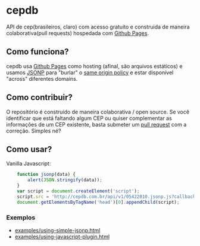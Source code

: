 # cepdb
API de cep(brasileiros, claro) com acesso gratuito e construida de maneira colaborativa(pull requests) hospedada com [Github Pages](https://pages.github.com/).

## Como funciona?
cepdb usa [Github Pages](https://pages.github.com/) como hosting (afinal, são arquivos estáticos) e usamos [JSONP](https://pt.wikipedia.org/wiki/JSONP) para "burlar" o [same origin policy](https://en.wikipedia.org/wiki/Same-origin_policy) e estar disponível "across" diferentes domains.

## Como contribuir?
O repositório é construído de maneira colaborativa / open source. 
Se você identificar que está faltando algum CEP ou quiser complementar as informações de um CEP existente, basta submeter um [pull request](https://help.github.com/articles/using-pull-requests/) com a correção.
Simples né?

## Como usar? 

Vanilla Javascript:

```javascript
    function jsonp(data) {
        alert(JSON.stringify(data));
    }
    var script = document.createElement('script');
    script.src = 'http://cepdb.com.br/api/v1/05422010.jsonp.js?callback=jsonp'
    document.getElementsByTagName('head')[0].appendChild(script);
```

### Exemplos 

- [examples/using-simple-jsonp.html](https://github.com/lfreneda/cepdb/blob/gh-pages/examples/using-simple-jsonp.html)
- [examples/using-javascript-plugin.html](https://github.com/lfreneda/cepdb/blob/gh-pages/examples/using-javascript-plugin.html)